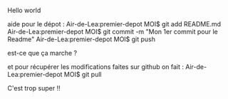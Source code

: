 Hello world

aide pour le dépot :
Air-de-Lea:premier-depot MOI$ git add README.md
Air-de-Lea:premier-depot MOI$ git commit -m "Mon 1er commit pour le Readme"
Air-de-Lea:premier-depot MOI$ git push


est-ce que ça marche ?

et pour récupérer les modifications faites sur github on fait :
Air-de-Lea:premier-depot MOI$ git pull

C'est trop super !!